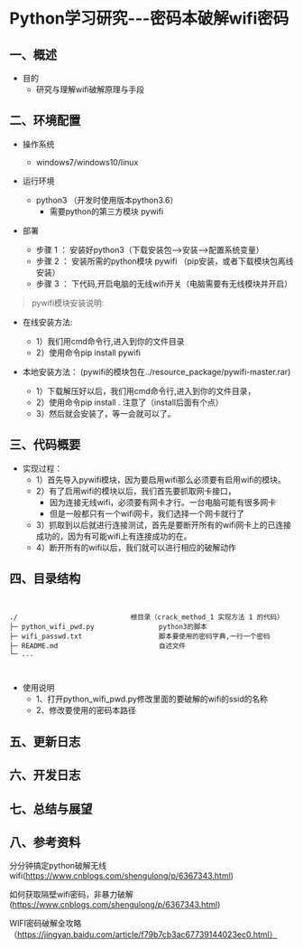 # Python学习研究---密码本破解wifi密码

## 一、概述

+ 目的
    + 研究与理解wifi破解原理与手段

## 二、环境配置
+ 操作系统
    + windows7/windows10/linux

+ 运行环境
    + python3 （开发时使用版本python3.6）
        + 需要python的第三方模块 pywifi

+ 部署
    + 步骤 1 ： 安装好python3（下载安装包-->安装-->配置系统变量）
    + 步骤 2 ： 安装所需的python模块 pywifi （pip安装，或者下载模块包离线安装）
    + 步骤 3 ： 下代码,开启电脑的无线wifi开关（电脑需要有无线模块并开启）


> pywifi模块安装说明:

+ 在线安装方法:
    + 1）我们用cmd命令行,进入到你的文件目录 
    + 2）使用命令pip install pywifi

+ 本地安装方法： (pywifi的模块包在../resource_package/pywifi-master.rar)
    + 1）下载解压好以后，我们用cmd命令行,进入到你的文件目录， 
    + 2）使用命令pip install . 注意了（install后面有个点） 
    + 3）然后就会安装了，等一会就可以了。




## 三、代码概要

+ 实现过程：
    + 1）首先导入pywifi模块，因为要启用wifi那么必须要有启用wifi的模块。
    + 2）有了启用wifi的模块以后，我们首先要抓取网卡接口，  
        + 因为连接无线wifi，必须要有网卡才行。一台电脑可能有很多网卡
        + 但是一般都只有一个wifi网卡，我们选择一个网卡就行了
    + 3）抓取到以后就进行连接测试，首先是要断开所有的wifi网卡上的已连接成功的，因为有可能wifi上有连接成功的在。
    + 4）断开所有的wifi以后，我们就可以进行相应的破解动作

## 四、目录结构

<pre><code>

./                            根目录（crack_method_1 实现方法 1 的代码）
├─ python_wifi_pwd.py                python3的脚本
├─ wifi_passwd.txt                   脚本要使用的密码字典,一行一个密码
├─ README.md                         自述文件
└─ ...                               


</code></pre>

+ 使用说明
    + 1、打开python_wifi_pwd.py修改里面的要破解的wifi的ssid的名称
    + 2、修改要使用的密码本路径

## 五、更新日志



## 六、开发日志



## 七、总结与展望



## 八、参考资料

分分钟搞定python破解无线wifi(https://www.cnblogs.com/shengulong/p/6367343.html)

如何获取隔壁wifi密码，非暴力破解(https://www.cnblogs.com/shengulong/p/6367343.html)

WIFI密码破解全攻略（https://jingyan.baidu.com/article/f79b7cb3ac67739144023ec0.html）

